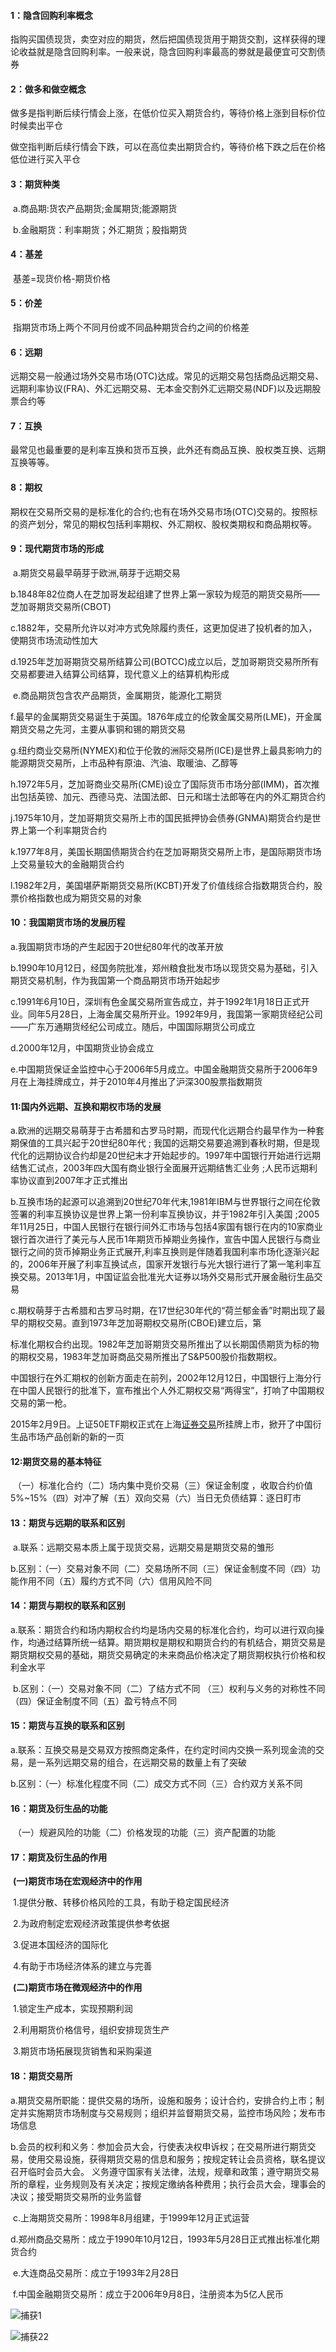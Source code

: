 #### 1：隐含回购利率概念

​	指购买国债现货，卖空对应的期货，然后把国债现货用于期货交割，这样获得的理论收益就是隐含回购利率。一般来说，隐含回购利率最高的劵就是最便宜可交割债券

#### **2：做多和做空概念**

​	做多是指判断后续行情会上涨，在低价位买入期货合约，等待价格上涨到目标价位时候卖出平仓 

​	做空指判断后续行情会下跌，可以在高位卖出期货合约，等待价格下跌之后在价格低位进行买入平仓

#### **3：期货种类**

​	a.商品期:货农产品期货;金属期货;能源期货

​	b.金融期货：利率期货；外汇期货；股指期货

#### **4：基差**

​	基差=现货价格-期货价格

#### **5：价差**

​	指期货市场上两个不同月份或不同品种期货合约之间的价格差

#### **6：远期**

​	远期交易一般通过场外交易市场(OTC)达成。常见的远期交易包括商品远期交易、远期利率协议(FRA)、外汇远期交易、无本金交割外汇远期交易(NDF)以及远期股票合约等

#### **7：互换**

​	最常见也最重要的是利率互换和货币互换，此外还有商品互换、股权类互换、远期互换等等。

#### **8：期权**

​	期权在交易所交易的是标准化的合约;也有在场外交易市场(OTC)交易的。按照标的资产划分，常见的期权包括利率期权、外汇期权、股权类期权和商品期权等。

#### **9：现代期货市场的形成**

​	a.期货交易最早萌芽于欧洲,萌芽于远期交易

​	b.1848年82位商人在芝加哥发起组建了世界上第一家较为规范的期货交易所——芝加哥期货交易所(CBOT)

​	c.1882年，交易所允许以对冲方式免除履约责任，这更加促进了投机者的加入，使期货市场流动性加大

​	d.1925年芝加哥期货交易所结算公司(BOTCC)成立以后，芝加哥期货交易所所有交易都要进入结算公司结算，现代意义上的结算机构形成

​	e.商品期货包含农产品期货，金属期货，能源化工期货

​	f.最早的金属期货交易诞生于英国。1876年成立的伦敦金属交易所(LME)，开金属期货交易之先河，主要从事铜和锡的期货交易

​	g.纽约商业交易所(NYMEX)和位于伦敦的洲际交易所(ICE)是世界上最具影响力的能源期货交易所，上市品种有原油、汽油、取暖油、乙醇等

​	h.1972年5月，芝加哥商业交易所(CME)设立了国际货币市场分部(IMM)，首次推出包括英镑、加元、西德马克、法国法郎、日元和瑞士法郎等在内的外汇期货合约

​	j.1975年10月，芝加哥期货交易所上市的国民抵押协会债券(GNMA)期货合约是世界上第一个利率期货合约

​	k.1977年8月，美国长期国债期货合约在芝加哥期货交易所上市，是国际期货市场上交易量较大的金融期货合约

​	l.1982年2月，美国堪萨斯期货交易所(KCBT)开发了价值线综合指数期货合约，股票价格指数也成为期货交易的对象

#### **10：我国期货市场的发展历程**

a.我国期货市场的产生起因于20世纪80年代的改革开放 

b.1990年10月12日，经国务院批准，郑州粮食批发市场以现货交易为基础，引入期货交易机制，作为我国第一个商品期货市场开始起步

c.1991年6月10日，深圳有色金属交易所宣告成立，并于1992年1月18日正式开业。同年5月28日，上海金属交易所开业。1992年9月，我国第一家期货经纪公司——广东万通期货经纪公司成立。随后，中国国际期货公司成立

d.2000年12月，中国期货业协会成立

e.中国期货保证金监控中心于2006年5月成立。中国金融期货交易所于2006年9月在上海挂牌成立，并于2010年4月推出了沪深300股票指数期货

#### **11:国内外远期、互换和期权市场的发展**

a.欧洲的远期交易萌芽于古希腊和古罗马时期，而现代化远期合约最早作为一种套期保值的工具兴起于20世纪80年代  ; 我国的远期交易要追溯到春秋时期，但是现代化的远期协议合约却是20世纪末才开始起步的。1997年中国银行开始进行远期结售汇试点，2003年四大国有商业银行全面展开远期结售汇业务   ;人民币远期利率协议直到2007年才正式推出

b.互换市场的起源可以追溯到20世纪70年代末,1981年IBM与世界银行之间在伦敦签署的利率互换协议是世界上第一份利率互换协议，并于1982年引入美国  ;2005年11月25日，中国人民银行在银行间外汇市场与包括4家国有银行在内的10家商业银行首次进行了美元与人民币1年期货币掉期业务操作，宣告中国人民银行与商业银行之间的货币掉期业务正式展开,利率互换则是伴随着我国利率市场化逐渐兴起的，2006年开展了利率互换试点，国家开发银行与光大银行进行了第一笔利率互换交易。2013年1月，中国证监会批准光大证券以场外交易形式开展金融衍生品交易

c.期权萌芽于古希腊和古罗马时期，在17世纪30年代的“荷兰郁金香”时期出现了最早的期权交易。直到1973年芝加哥期权交易所(CBOE)建立后，第



标准化期权合约出现。1982年芝加哥期货交易所推出了以长期国债期货为标的物的期权交易，1983年芝加哥商品交易所推出了S&P500股价指数期权。

中国银行在外汇期权的创新方面走在前列，2002年12月12日，中国银行上海分行在中国人民银行的批准下，宣布推出个人外汇期权交易“两得宝”，打响了中国期权交易的第一枪。

2015年2月9日。上证50ETF期权正式在上海[证券交易](https://www.wangxiao.cn/zq/218/)所挂牌上市，掀开了中国衍生品市场产品创新的新的一页

#### **12:期货交易的基本特征**

​	（一）标准化合约（二）场内集中竞价交易（三）保证金制度 ，收取合约价值5%~15%（四）对冲了解（五）双向交易（六）当日无负债结算：逐日盯市 

#### **13：期货与远期的联系和区别**

​	a.联系：远期交易本质上属于现货交易，远期交易是期货交易的雏形

​	b.区别：（一）交易对象不同（二）交易场所不同（三）保证金制度不同（四）功能作用不同（五）履约方式不同（六）信用风险不同

#### **14：期货与期权的联系和区别**

​	a.联系：期货合约和场内期权合约均是场内交易的标准化合约，均可以进行双向操作，均通过结算所统一结算。期货期权是期权和期货合约的有机结合，期货交易是期货期权交易的基础，期货交易确定的未来商品价格决定了期货期权执行价格和权利金水平

​	b.区别：（一）交易对象不同（二）了结方式不同 （三）权利与义务的对称性不同（四）保证金制度不同（五）盈亏特点不同

#### **15：期货与互换的联系和区别**

​	a.联系：互换交易是交易双方按照商定条件，在约定时间内交换一系列现金流的交易，是一系列远期交易的组合，在远期交易的数量上有了突破

​	b.区别：（一）标准化程度不同（二）成交方式不同（三）合约双方关系不同

#### **16：期货及衍生品的功能**

​	（一）规避风险的功能（二）价格发现的功能（三）资产配置的功能

#### 17：期货及衍生品的作用

​	**(一)期货市场在宏观经济中的作用**

​	1.提供分散、转移价格风险的工具，有助于稳定国民经济

​	2.为政府制定宏观经济政策提供参考依据

​	3.促进本国经济的国际化

​	4.有助于市场经济体系的建立与完善

​	**(二)期货市场在微观经济中的作用**

​	1.锁定生产成本，实现预期利润

​	2.利用期货价格信号，组织安排现货生产

​	3.期货市场拓展现货销售和采购渠道

#### **18：期货交易所**

​	a.期货交易所职能：提供交易的场所，设施和服务；设计合约，安排合约上市；制定并实施期货市场制度与交易规则；组织并监督期货交易，监控市场风险；发布市场信息

​	b.会员的权利和义务：参加会员大会，行使表决权申诉权；在交易所进行期货交易，使用交易设施，获得期货交易的信息和服务；按规定转让会员资格，联名提议召开临时会员大会。     义务遵守国家有关法律，法规，规章和政策；遵守期货交易所的章程，业务规则及有关决定；按规定缴纳各种费用；执行会员大会，理事会的决议；接受期货交易所的业务监督

​	c.上海期货交易所：1998年8月组建，于1999年12月正式运营

​	d.郑州商品交易所：成立于1990年10月12日，1993年5月28日正式推出标准化期货合约        

​	e.大连商品交易所：成立于1993年2月28日

​	f.中国金融期货交易所：成立于2006年9月8日，注册资本为5亿人民币

![捕获1](F:/dockernote/pitures/%E6%8D%95%E8%8E%B71-1629470689003.JPG)

![捕获22](F:/dockernote/pitures/%E6%8D%95%E8%8E%B722-1629470696182.JPG)
